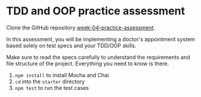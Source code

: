 # TDD and OOP practice assessment

Clone the GitHub repository [week-04-practice-assessment][week-04-practice-assessment].

In this assessment, you will be implementing a doctor's appointment system
based solely on test specs and your TDD/OOP skills.

Make sure to read the specs carefully to understand the requirements and file
structure of the project. Everything you need to know is there.

1. `npm install` to install Mocha and Chai
2. `cd` into the `starter` directory
3. `npm test` to run the test cases


[week-04-practice-assessment]: https://github.com/appacademy/assessment-for-week-04-v2-practice-a-tdd-and-oop-practice